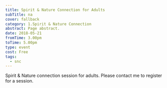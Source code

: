 ```yaml
---
title: Spirit & Nature Connection for Adults
subTitle: na
cover: fallback
category: 1.Spirit & Nature Connection
abstract: Page abstract.
date: 2018-05-21
fromTime: 3.00pm
toTime: 5.00pm
type: event
cost: Free
tags:
  - snc
---
```


Spirit & Nature connection session for adults. Please contact me to register for a session.

